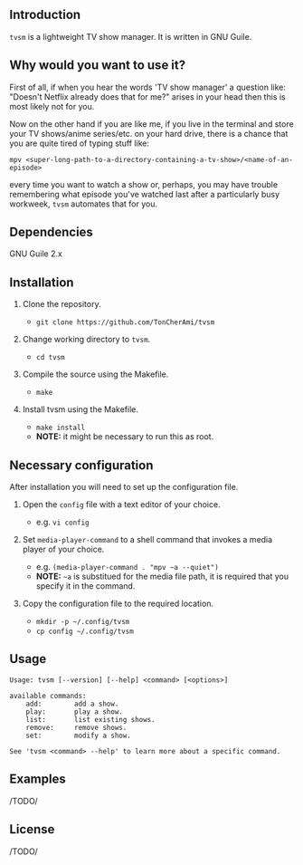 ## Introduction

`tvsm` is a lightweight TV show manager. It is written in GNU Guile.

## Why would you want to use it?

First of all, if when you hear the words 'TV show manager' a question like: 
"Doesn't Netflix already does that for me?" arises in your head then this is most likely not 
for you.

Now on the other hand if you are like me, if you live in the terminal and store your
TV shows/anime series/etc. on your hard drive, there is a chance that you are quite tired of
typing stuff like: 
```
mpv <super-long-path-to-a-directory-containing-a-tv-show>/<name-of-an-episode>
```
every time you want to watch a show or, perhaps, you may have trouble remembering what episode
you've watched last after a particularly busy workweek, `tvsm` automates that for you.

## Dependencies

GNU Guile 2.x

## Installation

1. Clone the repository.
    * `git clone https://github.com/TonCherAmi/tvsm` 
  
2. Change working directory to `tvsm`.
    * `cd tvsm`
  
3. Compile the source using the Makefile.
    * `make`
  
4. Install tvsm using the Makefile.
    * `make install`
    * **NOTE:** it might be necessary to run this as root.

## Necessary configuration

After installation you will need to set up the configuration file.

1. Open the `config` file with a text editor of your choice.
    * e.g. `vi config`

2. Set `media-player-command` to a shell command that invokes a media player
   of your choice.
    * e.g. `(media-player-command . "mpv ~a --quiet")`
    * **NOTE:** `~a` is substitued for the media file path,
                it is required that you specify it in the command.

3. Copy the configuration file to the required location.
    * `mkdir -p ~/.config/tvsm`
    * `cp config ~/.config/tvsm`

## Usage

```
Usage: tvsm [--version] [--help] <command> [<options>]

available commands:
    add:        add a show.
    play:       play a show.
    list:       list existing shows.
    remove:     remove shows.
    set:        modify a show.
    
See 'tvsm <command> --help' to learn more about a specific command.
```

## Examples 

/TODO/

## License

/TODO/
